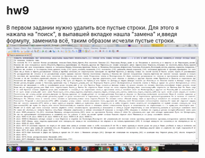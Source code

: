 # hw9
В первом задании нужно удалить все пустые строки. Для этого я нажала на "поиск", в выпавшей вкладке нашла "замена" и,введя формулу, заменила всё, таким образом исчезли пустые строки.
![](https://github.com/avvylegzhanina/hw9/blob/master/Без%20пробелов.png)

